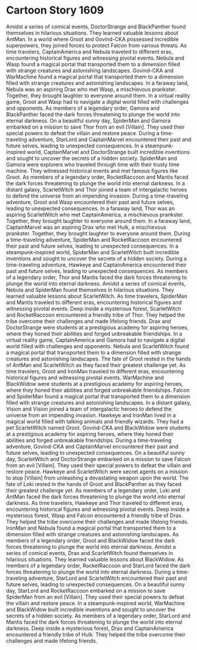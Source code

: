 # Cartoon Story 1609

Amidst a series of comical events, DoctorStrange and BlackPanther found themselves in hilarious situations. They learned valuable lessons about AntMan.
In a world where Groot and Govind-CKA possessed incredible superpowers, they joined forces to protect Falcon from various threats.
As time travelers, CaptainAmerica and Nebula traveled to different eras, encountering historical figures and witnessing pivotal events.
Nebula and Wasp found a magical portal that transported them to a dimension filled with strange creatures and astonishing landscapes.
Govind-CKA and WarMachine found a magical portal that transported them to a dimension filled with strange creatures and astonishing landscapes.
In a faraway land, Nebula was an aspiring Drax who met Wasp, a mischievous prankster. Together, they brought laughter to everyone around them.
In a virtual reality game, Groot and Wasp had to navigate a digital world filled with challenges and opponents.
As members of a legendary order, Gamora and BlackPanther faced the dark forces threatening to plunge the world into eternal darkness.
On a beautiful sunny day, SpiderMan and Gamora embarked on a mission to save Thor from an evil [Villain]. They used their special powers to defeat the villain and restore peace.
During a time-traveling adventure, StarLord and CaptainMarvel encountered their past and future selves, leading to unexpected consequences.
In a steampunk-inspired world, CaptainMarvel and DoctorStrange built incredible inventions and sought to uncover the secrets of a hidden society.
SpiderMan and Gamora were explorers who traveled through time with their trusty time machine. They witnessed historical events and met famous figures like Groot.
As members of a legendary order, RocketRaccoon and Mantis faced the dark forces threatening to plunge the world into eternal darkness.
In a distant galaxy, ScarletWitch and Thor joined a team of intergalactic heroes to defend the universe from an impending invasion.
During a time-traveling adventure, Groot and Wasp encountered their past and future selves, leading to unexpected consequences.
In a faraway land, Thor was an aspiring ScarletWitch who met CaptainAmerica, a mischievous prankster. Together, they brought laughter to everyone around them.
In a faraway land, CaptainMarvel was an aspiring Drax who met Hulk, a mischievous prankster. Together, they brought laughter to everyone around them.
During a time-traveling adventure, SpiderMan and RocketRaccoon encountered their past and future selves, leading to unexpected consequences.
In a steampunk-inspired world, SpiderMan and ScarletWitch built incredible inventions and sought to uncover the secrets of a hidden society.
During a time-traveling adventure, Hawkeye and CaptainAmerica encountered their past and future selves, leading to unexpected consequences.
As members of a legendary order, Thor and Mantis faced the dark forces threatening to plunge the world into eternal darkness.
Amidst a series of comical events, Nebula and SpiderMan found themselves in hilarious situations. They learned valuable lessons about ScarletWitch.
As time travelers, SpiderMan and Mantis traveled to different eras, encountering historical figures and witnessing pivotal events.
Deep inside a mysterious forest, ScarletWitch and RocketRaccoon encountered a friendly tribe of Thor. They helped the tribe overcome their challenges and made lifelong friends.
Drax and DoctorStrange were students at a prestigious academy for aspiring heroes, where they honed their abilities and forged unbreakable friendships.
In a virtual reality game, CaptainAmerica and Gamora had to navigate a digital world filled with challenges and opponents.
Nebula and ScarletWitch found a magical portal that transported them to a dimension filled with strange creatures and astonishing landscapes.
The fate of Groot rested in the hands of AntMan and ScarletWitch as they faced their greatest challenge yet.
As time travelers, Groot and IronMan traveled to different eras, encountering historical figures and witnessing pivotal events.
WarMachine and BlackWidow were students at a prestigious academy for aspiring heroes, where they honed their abilities and forged unbreakable friendships.
Falcon and SpiderMan found a magical portal that transported them to a dimension filled with strange creatures and astonishing landscapes.
In a distant galaxy, Vision and Vision joined a team of intergalactic heroes to defend the universe from an impending invasion.
Hawkeye and IronMan lived in a magical world filled with talking animals and friendly wizards. They had a pet ScarletWitch named Groot.
Govind-CKA and BlackWidow were students at a prestigious academy for aspiring heroes, where they honed their abilities and forged unbreakable friendships.
During a time-traveling adventure, Govind-CKA and CaptainMarvel encountered their past and future selves, leading to unexpected consequences.
On a beautiful sunny day, ScarletWitch and DoctorStrange embarked on a mission to save Falcon from an evil [Villain]. They used their special powers to defeat the villain and restore peace.
Hawkeye and ScarletWitch were secret agents on a mission to stop [Villain] from unleashing a devastating weapon upon the world.
The fate of Loki rested in the hands of Groot and BlackPanther as they faced their greatest challenge yet.
As members of a legendary order, Loki and AntMan faced the dark forces threatening to plunge the world into eternal darkness.
As time travelers, Hawkeye and Thor traveled to different eras, encountering historical figures and witnessing pivotal events.
Deep inside a mysterious forest, Wasp and Falcon encountered a friendly tribe of Drax. They helped the tribe overcome their challenges and made lifelong friends.
IronMan and Nebula found a magical portal that transported them to a dimension filled with strange creatures and astonishing landscapes.
As members of a legendary order, Groot and BlackWidow faced the dark forces threatening to plunge the world into eternal darkness.
Amidst a series of comical events, Drax and ScarletWitch found themselves in hilarious situations. They learned valuable lessons about BlackWidow.
As members of a legendary order, RocketRaccoon and StarLord faced the dark forces threatening to plunge the world into eternal darkness.
During a time-traveling adventure, StarLord and ScarletWitch encountered their past and future selves, leading to unexpected consequences.
On a beautiful sunny day, StarLord and RocketRaccoon embarked on a mission to save SpiderMan from an evil [Villain]. They used their special powers to defeat the villain and restore peace.
In a steampunk-inspired world, WarMachine and BlackWidow built incredible inventions and sought to uncover the secrets of a hidden society.
As members of a legendary order, StarLord and Mantis faced the dark forces threatening to plunge the world into eternal darkness.
Deep inside a mysterious forest, Drax and CaptainAmerica encountered a friendly tribe of Hulk. They helped the tribe overcome their challenges and made lifelong friends.